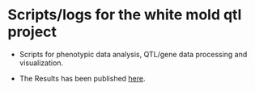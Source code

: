 # Scripts/logs for the white mold qtl project

* Scripts for phenotypic data analysis, QTL/gene data processing and visualization.

* The Results has been published [here](https://link.springer.com/article/10.1007/s00122-020-03542-y).
